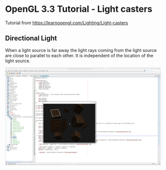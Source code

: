 # OpenGL 3.3 Tutorial - Light casters

Tutorial from https://learnopengl.com/Lighting/Light-casters

## Directional Light
When a light source is far away the light rays coming from the light source are close to parallel to each other.
It is independent of the location of the light source. 

![alt text](https://github.com/tapin13/openGL-3-3-examples/blob/master/tutorialXI0_light_casters/Screenshot.png)
